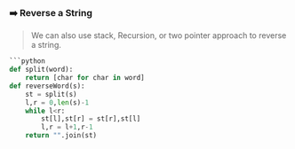 


### ➡️ Reverse a String
> We can also use stack, Recursion, or two pointer approach to reverse a string.
```python
```python
def split(word): 
    return [char for char in word]  
def reverseWord(s):
    st = split(s)
    l,r = 0,len(s)-1
    while l<r:
        st[l],st[r] = st[r],st[l]
        l,r = l+1,r-1
    return "".join(st)
```